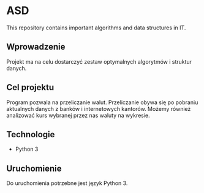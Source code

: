 # ASD
This repository contains important algorithms and data structures in IT.



## Wprowadzenie

Projekt ma na celu dostarczyć zestaw optymalnych algorytmów i struktur danych.

## Cel projektu
Program pozwala na przeliczanie walut. Przeliczanie obywa się po pobraniu aktualnych danych z banków i internetowych kantorów. Możemy również analizować kurs wybranej przez nas waluty na wykresie.

## Technologie
* Python 3

## Uruchomienie
Do uruchomienia potrzebne jest język Python 3.
